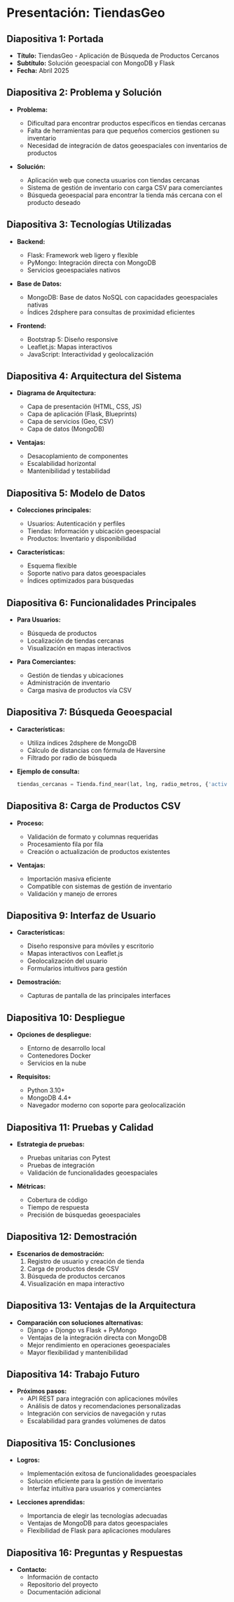 # Presentación: TiendasGeo

## Diapositiva 1: Portada
- **Título:** TiendasGeo - Aplicación de Búsqueda de Productos Cercanos
- **Subtítulo:** Solución geoespacial con MongoDB y Flask
- **Fecha:** Abril 2025

## Diapositiva 2: Problema y Solución
- **Problema:**
  - Dificultad para encontrar productos específicos en tiendas cercanas
  - Falta de herramientas para que pequeños comercios gestionen su inventario
  - Necesidad de integración de datos geoespaciales con inventarios de productos

- **Solución:**
  - Aplicación web que conecta usuarios con tiendas cercanas
  - Sistema de gestión de inventario con carga CSV para comerciantes
  - Búsqueda geoespacial para encontrar la tienda más cercana con el producto deseado

## Diapositiva 3: Tecnologías Utilizadas
- **Backend:**
  - Flask: Framework web ligero y flexible
  - PyMongo: Integración directa con MongoDB
  - Servicios geoespaciales nativos

- **Base de Datos:**
  - MongoDB: Base de datos NoSQL con capacidades geoespaciales nativas
  - Índices 2dsphere para consultas de proximidad eficientes

- **Frontend:**
  - Bootstrap 5: Diseño responsive
  - Leaflet.js: Mapas interactivos
  - JavaScript: Interactividad y geolocalización

## Diapositiva 4: Arquitectura del Sistema
- **Diagrama de Arquitectura:**
  - Capa de presentación (HTML, CSS, JS)
  - Capa de aplicación (Flask, Blueprints)
  - Capa de servicios (Geo, CSV)
  - Capa de datos (MongoDB)

- **Ventajas:**
  - Desacoplamiento de componentes
  - Escalabilidad horizontal
  - Mantenibilidad y testabilidad

## Diapositiva 5: Modelo de Datos
- **Colecciones principales:**
  - Usuarios: Autenticación y perfiles
  - Tiendas: Información y ubicación geoespacial
  - Productos: Inventario y disponibilidad

- **Características:**
  - Esquema flexible
  - Soporte nativo para datos geoespaciales
  - Índices optimizados para búsquedas

## Diapositiva 6: Funcionalidades Principales
- **Para Usuarios:**
  - Búsqueda de productos
  - Localización de tiendas cercanas
  - Visualización en mapas interactivos

- **Para Comerciantes:**
  - Gestión de tiendas y ubicaciones
  - Administración de inventario
  - Carga masiva de productos vía CSV

## Diapositiva 7: Búsqueda Geoespacial
- **Características:**
  - Utiliza índices 2dsphere de MongoDB
  - Cálculo de distancias con fórmula de Haversine
  - Filtrado por radio de búsqueda

- **Ejemplo de consulta:**
  ```python
  tiendas_cercanas = Tienda.find_near(lat, lng, radio_metros, {'activo': True})
  ```

## Diapositiva 8: Carga de Productos CSV
- **Proceso:**
  - Validación de formato y columnas requeridas
  - Procesamiento fila por fila
  - Creación o actualización de productos existentes

- **Ventajas:**
  - Importación masiva eficiente
  - Compatible con sistemas de gestión de inventario
  - Validación y manejo de errores

## Diapositiva 9: Interfaz de Usuario
- **Características:**
  - Diseño responsive para móviles y escritorio
  - Mapas interactivos con Leaflet.js
  - Geolocalización del usuario
  - Formularios intuitivos para gestión

- **Demostración:**
  - Capturas de pantalla de las principales interfaces

## Diapositiva 10: Despliegue
- **Opciones de despliegue:**
  - Entorno de desarrollo local
  - Contenedores Docker
  - Servicios en la nube

- **Requisitos:**
  - Python 3.10+
  - MongoDB 4.4+
  - Navegador moderno con soporte para geolocalización

## Diapositiva 11: Pruebas y Calidad
- **Estrategia de pruebas:**
  - Pruebas unitarias con Pytest
  - Pruebas de integración
  - Validación de funcionalidades geoespaciales

- **Métricas:**
  - Cobertura de código
  - Tiempo de respuesta
  - Precisión de búsquedas geoespaciales

## Diapositiva 12: Demostración
- **Escenarios de demostración:**
  1. Registro de usuario y creación de tienda
  2. Carga de productos desde CSV
  3. Búsqueda de productos cercanos
  4. Visualización en mapa interactivo

## Diapositiva 13: Ventajas de la Arquitectura
- **Comparación con soluciones alternativas:**
  - Django + Djongo vs Flask + PyMongo
  - Ventajas de la integración directa con MongoDB
  - Mejor rendimiento en operaciones geoespaciales
  - Mayor flexibilidad y mantenibilidad

## Diapositiva 14: Trabajo Futuro
- **Próximos pasos:**
  - API REST para integración con aplicaciones móviles
  - Análisis de datos y recomendaciones personalizadas
  - Integración con servicios de navegación y rutas
  - Escalabilidad para grandes volúmenes de datos

## Diapositiva 15: Conclusiones
- **Logros:**
  - Implementación exitosa de funcionalidades geoespaciales
  - Solución eficiente para la gestión de inventario
  - Interfaz intuitiva para usuarios y comerciantes

- **Lecciones aprendidas:**
  - Importancia de elegir las tecnologías adecuadas
  - Ventajas de MongoDB para datos geoespaciales
  - Flexibilidad de Flask para aplicaciones modulares

## Diapositiva 16: Preguntas y Respuestas
- **Contacto:**
  - Información de contacto
  - Repositorio del proyecto
  - Documentación adicional

